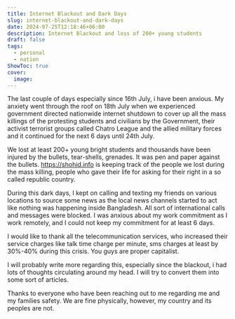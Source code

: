 ```yaml
---
title: Internet Blackout and Dark Days
slug: internet-blackout-and-dark-days
date: 2024-07-25T12:18:46+06:00
description: Internet Blackout and loss of 200+ young students
draft: false
tags:
  - personal
  - nation
ShowToc: true
cover:
  image:
---
```


The last couple of days especially since 16th July, i have been anxious. My anxiety went through the roof on 18th July when we experienced government directed nationwide internet shutdown to cover up all the mass killings of the protesting students and civilians by the Government, their activist terrorist groups called Chatro League and the allied military forces and it continued for the next 6 days until 24th July.

We lost at least 200+ young bright students and thousands have been injured by the bullets, tear-shells, grenades. It was pen and paper against the bullets. https://shohid.info is keeping track of the people we lost during the mass killing, people who gave their life for asking for their right in a so called republic country.

During this dark days, I kept on calling and texting my friends on various locations to source some news as the local news channels started to act like nothing was happening inside Bangladesh. All sort of international calls and messages were blocked. I was anxious about my work commitment as I work remotely, and I could not keep my commitment for at least 6 days.

I would like to thank all the telecommunication services, who increased their service charges like talk time charge per minute, sms charges at least by 30%-40% during this crisis. You guys are proper capitalist. 

I will probably write more regarding this, especially since the blackout, i had lots of thoughts circulating around my head. I will try to convert them into some sort of articles.

Thanks to everyone who have been reaching out to me regarding me and my families safety. We are fine physically, however, my country and its peoples are not.
